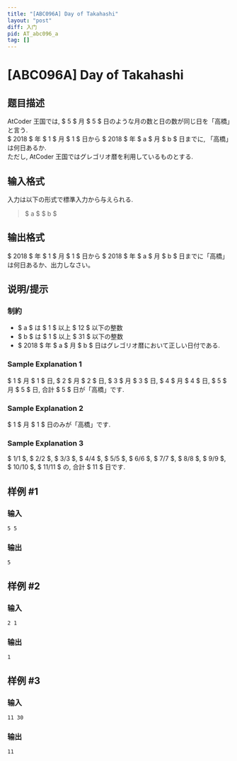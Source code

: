 ```yaml
---
title: "[ABC096A] Day of Takahashi"
layout: "post"
diff: 入门
pid: AT_abc096_a
tag: []
---
```


# [ABC096A] Day of Takahashi

## 题目描述

[problemUrl]: https://atcoder.jp/contests/abc096/tasks/abc096_a

AtCoder 王国では, $ 5 $ 月 $ 5 $ 日のような月の数と日の数が同じ日を「高橋」と言う.  
 $ 2018 $ 年 $ 1 $ 月 $ 1 $ 日から $ 2018 $ 年 $ a $ 月 $ b $ 日までに, 「高橋」は何日あるか.  
 ただし, AtCoder 王国ではグレゴリオ暦を利用しているものとする.

## 输入格式

入力は以下の形式で標準入力から与えられる.

> $ a $ $ b $

## 输出格式

$ 2018 $ 年 $ 1 $ 月 $ 1 $ 日から $ 2018 $ 年 $ a $ 月 $ b $ 日までに「高橋」は何日あるか、出力しなさい。

## 说明/提示

### 制約

- $ a $ は $ 1 $ 以上 $ 12 $ 以下の整数
- $ b $ は $ 1 $ 以上 $ 31 $ 以下の整数
- $ 2018 $ 年 $ a $ 月 $ b $ 日はグレゴリオ暦において正しい日付である.

### Sample Explanation 1

$ 1 $ 月 $ 1 $ 日, $ 2 $ 月 $ 2 $ 日, $ 3 $ 月 $ 3 $ 日, $ 4 $ 月 $ 4 $ 日, $ 5 $ 月 $ 5 $ 日, 合計 $ 5 $ 日が「高橋」です.

### Sample Explanation 2

$ 1 $ 月 $ 1 $ 日のみが「高橋」です.

### Sample Explanation 3

$ 1/1 $, $ 2/2 $, $ 3/3 $, $ 4/4 $, $ 5/5 $, $ 6/6 $, $ 7/7 $, $ 8/8 $, $ 9/9 $, $ 10/10 $, $ 11/11 $ の, 合計 $ 11 $ 日です.

## 样例 #1

### 输入

```
5 5
```

### 输出

```
5
```

## 样例 #2

### 输入

```
2 1
```

### 输出

```
1
```

## 样例 #3

### 输入

```
11 30
```

### 输出

```
11
```

